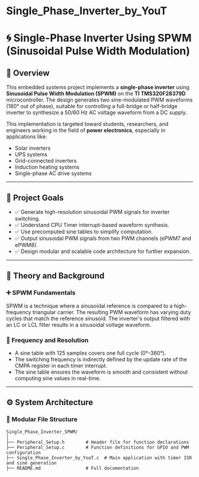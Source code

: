 # Single_Phase_Inverter_by_YouT

# 🌀 Single-Phase Inverter Using SPWM (Sinusoidal Pulse Width Modulation)

## 📘 Overview

This embedded systems project implements a **single-phase inverter** using **Sinusoidal Pulse Width Modulation (SPWM)** on the **TI TMS320F28379D** microcontroller. The design generates two sine-modulated PWM waveforms (180° out of phase), suitable for controlling a full-bridge or half-bridge inverter to synthesize a 50/60 Hz AC voltage waveform from a DC supply.

This implementation is targeted toward students, researchers, and engineers working in the field of **power electronics**, especially in applications like:

- Solar inverters
- UPS systems
- Grid-connected inverters
- Induction heating systems
- Single-phase AC drive systems

---

## 🎯 Project Goals

- ✅ Generate high-resolution sinusoidal PWM signals for inverter switching.
- ✅ Understand CPU Timer interrupt-based waveform synthesis.
- ✅ Use precomputed sine tables to simplify computation.
- ✅ Output sinusoidal PWM signals from two PWM channels (ePWM7 and ePWM8).
- ✅ Design modular and scalable code architecture for further expansion.

---

## 🧠 Theory and Background

### ➕ SPWM Fundamentals

SPWM is a technique where a sinusoidal reference is compared to a high-frequency triangular carrier. The resulting PWM waveform has varying duty cycles that match the reference sinusoid. The inverter's output filtered with an LC or LCL filter results in a sinusoidal voltage waveform.

### 📐 Frequency and Resolution

- A sine table with 125 samples covers one full cycle (0°–360°).
- The switching frequency is indirectly defined by the update rate of the CMPA register in each timer interrupt.
- The sine table ensures the waveform is smooth and consistent without computing sine values in real-time.

---

## ⚙️ System Architecture

### 📁 Modular File Structure

```plaintext
Single_Phase_Inverter_SPWM/
│
├── Peripheral_Setup.h        # Header file for function declarations
├── Peripheral_Setup.c        # Function definitions for GPIO and PWM configuration
├── Single_Phase_Inverter_by_YouT.c  # Main application with timer ISR and sine generation
├── README.md                 # Full documentation
